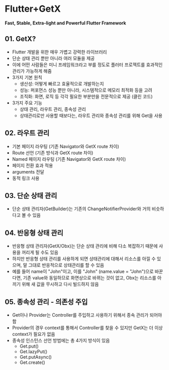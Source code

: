 # Flutter+GetX
**Fast, Stable, Extra-light and Powerful Flutter Framework**

## 01. GetX?
- Flutter 개발을 위한 매우 가볍고 강력한 라이브러리
- 단순 상태 관리 뿐만 아니라 여러 모듈을 제공
- 이에 어떤 사람들은 미니 프레임워크라고 부를 정도로 플러터 프로젝트를 효과적인 관리가 가능하게 해줌
- 3가지 기본 원칙
    - 생산성: 어떻게 빠르고 효율적으로 개발하는지
    - 성능: 퍼포먼스 성능 뿐만 아니라, 시스템적으로 메모리 최적화 등을 고려
    - 조직화: 화면, 로직 등 각각 필요한 부분만을 전문적으로 제공 (클린 코드)
- 3가지 주요 기능
    - 상태 관리, 라우트 관리, 종속성 관리
    - 상태관리로만 사용할 때보다는, 라우트 관리와 종속성 관리를 위해 Get을 사용

## 02. 라우트 관리
- 기본 페이지 라우팅 (기존 Navigator와 GetX route 차이)
- Route 선언 (기존 방식과 GetX route 차이)
- Named 페이지 라우팅 (기존 Navigator와 GetX route 차이)
- 페이지 전환 효과 적용
- arguments 전달
- 동적 링크 사용

## 03. 단순 상태 관리
- 단순 상태 관리자(GetBuilder)는 기존의 ChangeNotifierProvider와 거의 비슷하다고 볼 수 있음

## 04. 반응형 상태 관리
- 반응형 상태 관리자(GetX/Obx)는 단순 상태 관리에 비해 다소 복잡하기 때문에 사용을 꺼리게 될 수도 있음
- 하지만 반응형 상태 관리를 사용하게 되면 상태관리에 대해서 리소스를 아낄 수 있으며, 말 그대로 반응적으로 상태관리를 할 수 있음
- 예를 들어 name이 "John"이고, 이를 "John" (name.value = "John")으로 바꾼다면, 기존 value와 동일하므로 화면상으로 바뀌는 것이 없고, Obx는 리소스를 아끼기 위해 새 값을 무시하고 다시 빌드하지 않음

## 05. 종속성 관리 - 의존성 주입
- Get이나 Provider는 Controller를 주입하고 사용하기 위해서 종속 관리가 되어야 함
- Provider의 경우 context를 통해서 Controller를 찾을 수 있지만 GetX는 더 이상 context가 필요가 없음
- 종속성 인스턴스 선언 방법에는 총 4가지 방식이 있음
    - Get.put()
    - Get.lazyPut()
    - Get.putAsync()
    - Get.create()